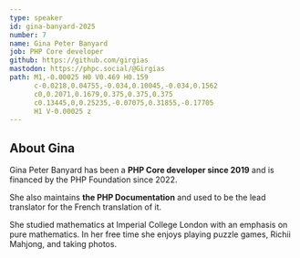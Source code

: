 ```yaml
---
type: speaker
id: gina-banyard-2025
number: 7
name: Gina Peter Banyard
job: PHP Core developer
github: https://github.com/girgias
mastodon: https://phpc.social/@Girgias
path: M1,-0.00025 H0 V0.469 H0.159
      c-0.0218,0.04755,-0.034,0.10045,-0.034,0.1562
      c0,0.2071,0.1679,0.375,0.375,0.375
      c0.13445,0,0.25235,-0.07075,0.31855,-0.17705
      H1 V-0.00025 z
---
```


## About Gina

Gina Peter Banyard has been a **PHP Core developer since 2019** and is financed by the PHP Foundation since 2022.

She also maintains **the PHP Documentation** and used to be the lead translator for the French translation of it.

She studied mathematics at Imperial College London with an emphasis on pure mathematics. In her free time she enjoys playing puzzle games, Richii Mahjong, and taking photos.
